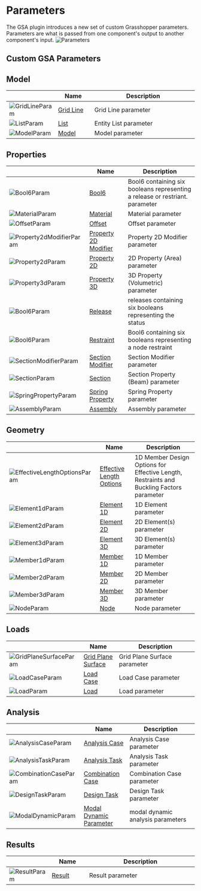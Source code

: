 # Parameters
<!--- This file has been auto-generated, do not change it manually! Edit the generator here: https://github.com/arup-group/GSA-Grasshopper/tree/main/DocsGeneration --->

The GSA plugin introduces a new set of custom Grasshopper parameters. Parameters are what is passed from one component's output to another component's input.
![Parameters](https://developer.rhino3d.com/api/grasshopper/media/ParameterKinds.png)

## Custom GSA Parameters

## Model

|<img width="20"/>   |<img width="200"/> Name |<img width="1000"/> Description |
| ----------- | ----------- | ----------- |
|![GridLineParam](./images/GridLineParam.png) |[Grid Line](gsagh-grid-line-parameter.md) |Grid Line parameter |
|![ListParam](./images/ListParam.png) |[List](gsagh-list-parameter.md) |Entity List parameter |
|![ModelParam](./images/ModelParam.png) |[Model](gsagh-model-parameter.md) |Model parameter |

## Properties

|<img width="20"/>   |<img width="200"/> Name |<img width="1000"/> Description |
| ----------- | ----------- | ----------- |
|![Bool6Param](./images/Bool6Param.png) |[Bool6](gsagh-bool6-parameter.md) |Bool6 containing six booleans representing a release or restriant. parameter |
|![MaterialParam](./images/MaterialParam.png) |[Material](gsagh-material-parameter.md) |Material parameter |
|![OffsetParam](./images/OffsetParam.png) |[Offset](gsagh-offset-parameter.md) |Offset parameter |
|![Property2dModifierParam](./images/Property2dModifierParam.png) |[Property 2D Modifier](gsagh-property-2d-modifier-parameter.md) |Property 2D Modifier parameter |
|![Property2dParam](./images/Property2dParam.png) |[Property 2D](gsagh-property-2d-parameter.md) |2D Property (Area) parameter |
|![Property3dParam](./images/Property3dParam.png) |[Property 3D](gsagh-property-3d-parameter.md) |3D Property (Volumetric) parameter |
|![Bool6Param](./images/Bool6Param.png) |[Release](gsagh-release-parameter.md) |releases containing six booleans representing the status |
|![Bool6Param](./images/Bool6Param.png) |[Restraint](gsagh-restraint-parameter.md) |Bool6 containing six booleans representing a node restraint |
|![SectionModifierParam](./images/SectionModifierParam.png) |[Section Modifier](gsagh-section-modifier-parameter.md) |Section Modifier parameter |
|![SectionParam](./images/SectionParam.png) |[Section](gsagh-section-parameter.md) |Section Property (Beam) parameter |
|![SpringPropertyParam](./images/SpringPropertyParam.png) |[Spring Property](gsagh-spring-property-parameter.md) |Spring Property parameter |
|![AssemblyParam](./images/AssemblyParam.png) |[Assembly](gsagh-assembly-parameter.md) |Assembly parameter |

## Geometry

|<img width="20"/>   |<img width="200"/> Name |<img width="1000"/> Description |
| ----------- | ----------- | ----------- |
|![EffectiveLengthOptionsParam](./images/EffectiveLengthOptionsParam.png) |[Effective Length Options](gsagh-effective-length-options-parameter.md) |1D Member Design Options for Effective Length, Restraints and Buckling Factors parameter |
|![Element1dParam](./images/Element1dParam.png) |[Element 1D](gsagh-element-1d-parameter.md) |1D Element parameter |
|![Element2dParam](./images/Element2dParam.png) |[Element 2D](gsagh-element-2d-parameter.md) |2D Element(s) parameter |
|![Element3dParam](./images/Element3dParam.png) |[Element 3D](gsagh-element-3d-parameter.md) |3D Element(s) parameter |
|![Member1dParam](./images/Member1dParam.png) |[Member 1D](gsagh-member-1d-parameter.md) |1D Member parameter |
|![Member2dParam](./images/Member2dParam.png) |[Member 2D](gsagh-member-2d-parameter.md) |2D Member parameter |
|![Member3dParam](./images/Member3dParam.png) |[Member 3D](gsagh-member-3d-parameter.md) |3D Member parameter |
|![NodeParam](./images/NodeParam.png) |[Node](gsagh-node-parameter.md) |Node parameter |

## Loads

|<img width="20"/>   |<img width="200"/> Name |<img width="1000"/> Description |
| ----------- | ----------- | ----------- |
|![GridPlaneSurfaceParam](./images/GridPlaneSurfaceParam.png) |[Grid Plane Surface](gsagh-grid-plane-surface-parameter.md) |Grid Plane Surface parameter |
|![LoadCaseParam](./images/LoadCaseParam.png) |[Load Case](gsagh-load-case-parameter.md) |Load Case parameter |
|![LoadParam](./images/LoadParam.png) |[Load](gsagh-load-parameter.md) |Load parameter |

## Analysis

|<img width="20"/>   |<img width="200"/> Name |<img width="1000"/> Description |
| ----------- | ----------- | ----------- |
|![AnalysisCaseParam](./images/AnalysisCaseParam.png) |[Analysis Case](gsagh-analysis-case-parameter.md) |Analysis Case parameter |
|![AnalysisTaskParam](./images/AnalysisTaskParam.png) |[Analysis Task](gsagh-analysis-task-parameter.md) |Analysis Task parameter |
|![CombinationCaseParam](./images/CombinationCaseParam.png) |[Combination Case](gsagh-combination-case-parameter.md) |Combination Case parameter |
|![DesignTaskParam](./images/DesignTaskParam.png) |[Design Task](gsagh-design-task-parameter.md) |Design Task parameter |
|![ModalDynamicParam](./images/ModalDynamicParam.png) |[Modal Dynamic Parameter](gsagh-modal-dynamic-parameter-parameter.md) |modal dynamic analysis parameters |

## Results

|<img width="20"/>   |<img width="200"/> Name |<img width="1000"/> Description |
| ----------- | ----------- | ----------- |
|![ResultParam](./images/ResultParam.png) |[Result](gsagh-result-parameter.md) |Result parameter |
